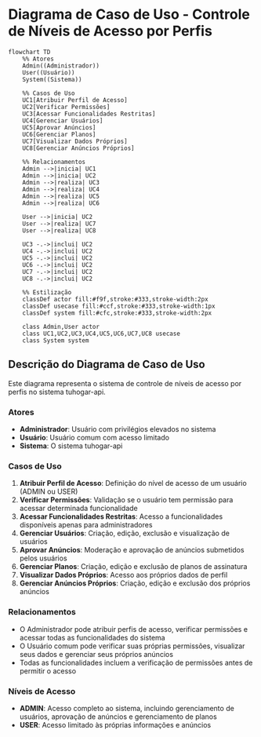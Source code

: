 # Diagrama de Caso de Uso - Controle de Níveis de Acesso por Perfis

```mermaid
flowchart TD
    %% Atores
    Admin((Administrador))
    User((Usuário))
    System((Sistema))
    
    %% Casos de Uso
    UC1[Atribuir Perfil de Acesso]
    UC2[Verificar Permissões]
    UC3[Acessar Funcionalidades Restritas]
    UC4[Gerenciar Usuários]
    UC5[Aprovar Anúncios]
    UC6[Gerenciar Planos]
    UC7[Visualizar Dados Próprios]
    UC8[Gerenciar Anúncios Próprios]
    
    %% Relacionamentos
    Admin -->|inicia| UC1
    Admin -->|inicia| UC2
    Admin -->|realiza| UC3
    Admin -->|realiza| UC4
    Admin -->|realiza| UC5
    Admin -->|realiza| UC6
    
    User -->|inicia| UC2
    User -->|realiza| UC7
    User -->|realiza| UC8
    
    UC3 -.->|inclui| UC2
    UC4 -.->|inclui| UC2
    UC5 -.->|inclui| UC2
    UC6 -.->|inclui| UC2
    UC7 -.->|inclui| UC2
    UC8 -.->|inclui| UC2
    
    %% Estilização
    classDef actor fill:#f9f,stroke:#333,stroke-width:2px
    classDef usecase fill:#ccf,stroke:#333,stroke-width:1px
    classDef system fill:#cfc,stroke:#333,stroke-width:2px
    
    class Admin,User actor
    class UC1,UC2,UC3,UC4,UC5,UC6,UC7,UC8 usecase
    class System system
```

## Descrição do Diagrama de Caso de Uso

Este diagrama representa o sistema de controle de níveis de acesso por perfis no sistema tuhogar-api.

### Atores
- **Administrador**: Usuário com privilégios elevados no sistema
- **Usuário**: Usuário comum com acesso limitado
- **Sistema**: O sistema tuhogar-api

### Casos de Uso
1. **Atribuir Perfil de Acesso**: Definição do nível de acesso de um usuário (ADMIN ou USER)
2. **Verificar Permissões**: Validação se o usuário tem permissão para acessar determinada funcionalidade
3. **Acessar Funcionalidades Restritas**: Acesso a funcionalidades disponíveis apenas para administradores
4. **Gerenciar Usuários**: Criação, edição, exclusão e visualização de usuários
5. **Aprovar Anúncios**: Moderação e aprovação de anúncios submetidos pelos usuários
6. **Gerenciar Planos**: Criação, edição e exclusão de planos de assinatura
7. **Visualizar Dados Próprios**: Acesso aos próprios dados de perfil
8. **Gerenciar Anúncios Próprios**: Criação, edição e exclusão dos próprios anúncios

### Relacionamentos
- O Administrador pode atribuir perfis de acesso, verificar permissões e acessar todas as funcionalidades do sistema
- O Usuário comum pode verificar suas próprias permissões, visualizar seus dados e gerenciar seus próprios anúncios
- Todas as funcionalidades incluem a verificação de permissões antes de permitir o acesso

### Níveis de Acesso
- **ADMIN**: Acesso completo ao sistema, incluindo gerenciamento de usuários, aprovação de anúncios e gerenciamento de planos
- **USER**: Acesso limitado às próprias informações e anúncios

